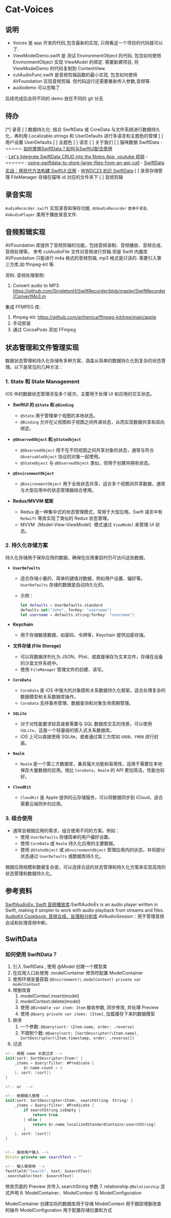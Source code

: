 # Cat-Voices

## 说明

- Voices 是 app 开发的代码,包含最新的实现, 只用看这一个项目的代码就可以了.
- ViewModelDemo.swift 是 测试 EnvironmentObject 的代码, 包含如何使用 EnvironmentObject 实现 ViewModel 的绑定. 需要新建项目, 将 ViewModelDemo 的代码复制到 ContentView.
- cutAudioFunc.swift 是音频剪辑函数的最小实现, 包含如何使用 AVFoundation 实现音频剪辑. 但代码运行还需要重新传入参数,音频等.
- audiodemo 可以忽略了

后续完成后会将不同的 demo 放在不同的 git 分支.

## 待办

[*] 录音
[ ] 数据持久化: 结合 SwiftData 或 CoreData 与文件系统进行数据持久化，再利用 Localizable.strings 和 UserDefaults 进行多语言和主题色的管理
    [ ] 用户设置 UserDefaults
      [ ] 主题色
      [ ] 语言
      [ ] 关于我们
    [ ] 猫咪数据 SwiftData
        - ⭐️⭐️⭐️⭐️⭐️: [如何使用SwiftData？如何与SwiftUI配合使用](https://blog.zhheo.com/p/92aa21b4.html)  
        - [Let's Integrate SwiftData CRUD into the Notes App, youtube 视频](https://www.youtube.com/watch?v=uK-OIchqh08)
        - ⭐️⭐️⭐️⭐️⭐️⭐️ : [using-swiftdata-to-store-large-files-from-an-api-call](https://medium.com/@jpmtech/using-swiftdata-to-store-large-files-from-an-api-call-11ad83404f76)
        - [SwiftData 实战：用现代方法构建 SwiftUI 应用](https://fatbobman.com/zh/posts/practical-swiftdata-building-swiftui-applications-with-modern-approaches/#%E6%96%B0%E7%9A%84%E9%97%AE%E9%A2%98%E6%95%B0%E6%8D%AE%E6%9B%B4%E6%96%B0%E5%90%8E%E8%A7%86%E5%9B%BE%E6%B2%A1%E6%9C%89%E5%88%B7%E6%96%B0)
        - [WWDC23 初识 SwiftData](https://www.swiftdict.com/wwdc23-meet-swiftdata.swift/WWDC23+%E5%88%9D%E8%AF%86+SwiftData)
    [ ] 录音存储管理 FileManager 存储在猫咪 id 对应的文件夹下
[ ] 音频剪辑

## 录音实现

`AudioRecorder.swift` 实现录音和保存功能. `AVAudioRecorder` `类用于录音，AVAudioPlayer` 类用于播放录音文件.

## 音频剪辑实现

AVFoundation 库提供了音频剪辑的功能，包括音频录制、音频播放、音频合成、音频处理等。 参考 cutAudioFile 文件对音频进行剪辑.但是 Swift 内置库 AVFoundation 只能进行 m4a 格式的音频剪辑, mp3 格式是只读的. 需要引入第三方库,如 ffmpeg-kit 等.

资料: 音频处理案例:

1. Convert audio to MP3: <https://github.com/SingletonH/SwiftRecorder/blob/master/SwiftRecorder/ConvertMp3.m>

集成 FFMPEG 库:

1. ffmpeg-kit: <https://github.com/arthenica/ffmpeg-kit/tree/main/apple>
2. 手动安装
3. 通过 CocoaPods 添加 FFmpeg

## 状态管理和文件管理实现

 数据状态管理和持久化存储有多种方案，涵盖从简单的数据持久化到复杂的状态管理。以下是常见的几种方法：

### 1. **State 和 State Management**

   iOS 中的数据状态管理涉及多个层次，主要用于处理 UI 和应用的交互状态。

- **SwiftUI 的 `@State` 和 `@Binding`**
  - `@State` 用于管理单个视图的本地状态。
  - `@Binding` 允许在父视图和子视图之间传递状态，从而实现数据共享和双向绑定。

- **`@ObservedObject` 和 `@StateObject`**
  - `@ObservedObject` 用于在不同视图之间共享对象的状态，通常与符合 `ObservableObject` 协议的对象一起使用。
  - `@StateObject` 与 `@ObservedObject` 类似，但用于创建并拥有状态。

- **`@EnvironmentObject`**
  - `@EnvironmentObject` 用于全局状态共享，适合多个视图间共享数据，通常与大型应用中的状态管理器结合使用。

- **Redux/MVVM 框架**
  - Redux 是一种集中式的状态管理模式，常用于大型应用。Swift 语言中有 `ReSwift` 等库实现了类似的 Redux 状态管理。
  - MVVM（Model-View-ViewModel）模式通过 `ViewModel` 来管理 UI 状态。

### 2. **持久化存储方案**

   持久化存储用于保存应用的数据，确保在应用重启时仍可访问这些数据。

- **`UserDefaults`**
  - 适合存储小量的、简单的键值对数据，例如用户设置、偏好等。`UserDefaults` 存储的数据是自动持久化的。
  - 示例：

       ```swift
       let defaults = UserDefaults.standard
       defaults.set("John", forKey: "username")
       let username = defaults.string(forKey: "username")
       ```

- **Keychain**
  - 用于存储敏感数据，如密码、令牌等，Keychain 提供加密存储。

- **文件存储 (File Storage)**
  - 可以将数据序列化为 JSON、Plist、或直接保存为文本文件，存储在设备的沙盒文件系统中。
  - 使用 `FileManager` 管理文件的创建、读写。

- **`CoreData`**
  - `CoreData` 是 iOS 中强大的对象图和关系数据持久化框架，适合处理复杂的数据模型和关系数据库操作。
  - `CoreData` 支持事务管理、数据查询和对象生命周期管理。

- **`SQLite`**
  - 对于对性能要求较高或者需要与 SQL 数据库交互的场景，可以使用 `SQLite`，这是一个轻量级的嵌入式关系数据库。
  - iOS 上可以直接使用 SQLite，或者通过第三方库如 `GRDB`、`FMDB` 进行封装。

- **`Realm`**
  - `Realm` 是一个第三方数据库，兼具强大功能和易用性，适用于需要在本地保存大量数据的应用。相比 `CoreData`，`Realm` 的 API 更加简洁，性能也较好。

- **`CloudKit`**
  - `CloudKit` 是 Apple 提供的云存储服务，可以将数据同步到 iCloud，适合需要云端同步的应用。

### 3. **组合使用**

- 通常会根据应用的需求，组合使用不同的方案。例如：
  - 使用 `UserDefaults` 存储简单的用户偏好设置。
  - 使用 `CoreData` 或 `Realm` 持久化应用的主要数据。
  - 使用 `@StateObject` 或 `@EnvironmentObject` 管理应用内的状态，并将部分状态通过 `UserDefaults` 或数据库持久化。

根据应用规模和数据复杂度，可以选择合适的状态管理和持久化方案来实现高效的状态管理和数据持久化。

## 参考资料

[SwiftAudioEx: Swift 音频播放库](https://github.com/doublesymmetry/SwiftAudioEx):SwiftAudioEx is an audio player written in Swift, making it simpler to work with audio playback from streams and files.
[AudioKit Cookbook: 音频合成、处理和分析库](https://github.com/AudioKit/Cookbook)
AVAudioSession：用于管理音频会话和处理音频中断。

## SwiftData

### 如何使用 SwiftData？

1. 引入 SwiftData , 使用 @Model 创建一个模型类
2. 在应用入口处使用 .modelContainer 修饰符配置 ModelContainer
3. 使用环境变量获取 `@Environment(\.modelContext) private var modelContext`
4. 增删改查
   1. modelContext.insert(model)
   2. modelContext.delete(model)
   3. 使用 `@Bindable var item: Item` 接收参数, 同步修改, 并处理 Preview
   4. 使用 `@Query private var items: [Item]`, 加载缓存下来的数据模型
5. 排序
   1. 一个参数: `@Query(sort: \Item.name, order: .reverse)`
   2. 不限制个数: `@Query(sort: [SortDescriptor(\Item.name), SortDescriptor(\Item.timestamp, order: .reverse)])`
6. 过滤

  ```swift
  <!-- 根据 name 长度过滤 -->
  init(sort: SortDescriptor<Item>) {
      _items = Query(filter: #Predicate {
          $0.name.count > 5
      }, sort: [sort])
  }

  <!-- or  -->

  <!-- 根据输入搜搜 -->
  init(sort: SortDescriptor<Item>, searchString: String) {
      _items = Query(filter: #Predicate {
          if searchString.isEmpty {
              return true
          } else {
              return $0.name.localizedStandardContains(searchString)
          }
      }, sort: [sort])
  }


  <!-- 接收用户输入 -->
  @State private var searchText = ""

  <!-- 输入框使用 -->
  TextField("Search", text: $searchText)
  .searchable(text: $searchText)

  ```

  修改页面的 Preview 并传入 searchString 参数
7. relationship
`@Relationship` 显式声明
8. ModelContainer、ModelContext 与 ModelConfiguration

ModelContainer 创建实际的数据库用于存储
ModelContext 用于跟踪增删改查的操作
ModelConfiguration 用于配置存储位置和方式
